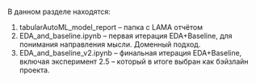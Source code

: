 В данном разделе находятся:
1.	tabularAutoML_model_report – папка с LAMA отчётом
2.	EDA_and_baseline.ipynb – первая итерация EDA+Baseline, для понимания направления мысли. Доменный подход.
3.	EDA_and_baseline_v2.ipynb – финальная итерация EDA+Baseline, включая эксперимент 2.5 – который в итоге выбран как бэйзлайн проекта.
